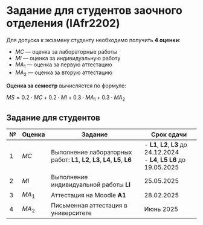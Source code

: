 # Задание для студентов заочного отделения (IAfr2202)

Для допуска к экзамену студенту необходимо получить **4 оценки**:

- $MC$ — оценка за лабораторные работы
- $MI$ — оценка за индивидуальную работу
- $MA_1$ — оценка за первую аттестацию
- $MA_2$ — оценка за вторую аттестацию

**Оценка за семестр** вычисляется по формуле:

$MS = 0.2 \cdot MC + 0.2 \cdot MI + 0.3 \cdot MA_1 + 0.3 \cdot MA_2$

## Задание для студентов

| №   | Оценка | Задание                                                                | Срок сдачи                                                                |
| --- | ------ | ---------------------------------------------------------------------- | ------------------------------------------------------------------------- |
| 1   | $MC$   | Выполнение лабораторных работ: **L1**, **L2**, **L3**, **L4**, **L5**, **L6** | - **L1**, **L2**, **L3** до 24.12.2024<br>- **L4**, **L5** **L6** до 19.05.2025 |
| 2   | $MI$   | Выполнение индивидуальной работы **LI**                                | 25.05.2025                                                                |
| 3   | $MA_1$  | Аттестация на Moodle **A1**                                            | 28.02.2025                                                                |
| 4   | $MA_2$  | Письменная аттестация в университете                                   | Июнь 2025                                                                 |
